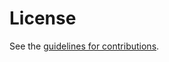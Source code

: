 # License

See the
[guidelines for contributions](https://github.com/cdh4u/draft-ice-resourcelink/blob/master/CONTRIBUTING.md).
